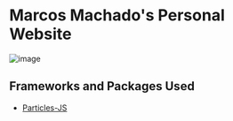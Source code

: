 # Marcos Machado's Personal Website
![image](https://github.com/mc8mac/mc8mac.github.io/assets/115362846/48914224-f198-4607-be24-d1c4ff0e211c)
## Frameworks and Packages Used
- [Particles-JS](https://github.com/VincentGarreau/particles.js)
